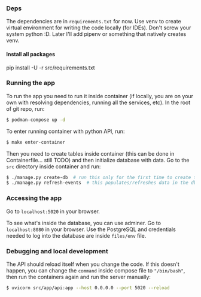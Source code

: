 ### Deps

The dependencies are in `requirements.txt` for now. Use venv to create virtual environment
for writing the code locally (for IDEs). Don't screw your system python :D. Later I'll
add pipenv or something that natively creates venv.

#### Install all packages

pip install -U -r src/requirements.txt

### Running the app

To run the app you need to run it inside container (if locally, you are on your own with
resolving dependencies, running all the services, etc). In the root of git repo, run:

```bash
$ podman-compose up -d
```

To enter running container with python API, run:

```bash
$ make enter-container
```

Then you need to create tables inside container (this can be done in Containerfile...
still TODO) and then initialize database with data. Go to
the `src` directory inside container and run:

```bash
$ ./manage.py create-db  # run this only for the first time to create tables
$ ./manage.py refresh-events  # this populates/refreshes data in the db
```

### Accessing the app

Go to `localhost:5020` in your browser.

To see what's inside the database, you can use adminer. Go to `localhost:8080` in your
browser. Use the PostgreSQL and credentials needed to log into the database are
inside `files/env` file.

### Debugging and local development

The API should reload itself when you change the code. If this doesn't happen, you can
change the `command` inside compose file to `"/bin/bash"`, then run the containers again
and run the server manually:

```bash
$ uvicorn src/app/api:app --host 0.0.0.0 --port 5020 --reload
```
